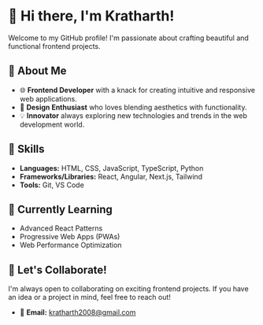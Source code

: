 # 👋 Hi there, I'm Kratharth!

Welcome to my GitHub profile! I'm passionate about crafting beautiful and functional frontend projects.

## 🚀 About Me
- 🌐 **Frontend Developer** with a knack for creating intuitive and responsive web applications.
- 🎨 **Design Enthusiast** who loves blending aesthetics with functionality.
- 💡 **Innovator** always exploring new technologies and trends in the web development world.

## 💼 Skills
- **Languages:** HTML, CSS, JavaScript, TypeScript, Python
- **Frameworks/Libraries:** React, Angular, Next.js, Tailwind
- **Tools:** Git, VS Code

## 🌱 Currently Learning
- Advanced React Patterns
- Progressive Web Apps (PWAs)
- Web Performance Optimization

## 🤝 Let's Collaborate!
I'm always open to collaborating on exciting frontend projects. If you have an idea or a project in mind, feel free to reach out!

- 📧 **Email:** kratharth2008@gmail.com

